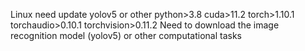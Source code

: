 Linux
need update yolov5 or other 
python>3.8
cuda>11.2
torch>1.10.1
torchaudio>0.10.1
torchvision>0.11.2
Need to download the image recognition model (yolov5) or other computational tasks
